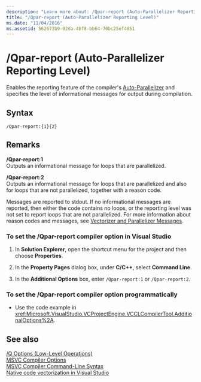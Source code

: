 ```yaml
---
description: "Learn more about: /Qpar-report (Auto-Parallelizer Reporting Level)"
title: "/Qpar-report (Auto-Parallelizer Reporting Level)"
ms.date: "11/04/2016"
ms.assetid: 562673b9-02da-4bf8-bb64-70bc25ef4651
---
```

# /Qpar-report (Auto-Parallelizer Reporting Level)

Enables the reporting feature of the compiler's [Auto-Parallelizer](../../parallel/auto-parallelization-and-auto-vectorization.md) and specifies the level of informational messages for output during compilation.

## Syntax

```
/Qpar-report:{1}{2}
```

## Remarks

**/Qpar-report:1**<br/>
Outputs an informational message for loops that are parallelized.

**/Qpar-report:2**<br/>
Outputs an informational message for loops that are parallelized and also for loops that are not parallelized, together with a reason code.

Messages are reported to stdout. If no informational messages are reported, then either the code contains no loops, or the reporting level was not set to report loops that are not parallelized. For more information about reason codes and messages, see [Vectorizer and Parallelizer Messages](../../error-messages/tool-errors/vectorizer-and-parallelizer-messages.md).

### To set the /Qpar-report compiler option in Visual Studio

1. In **Solution Explorer**, open the shortcut menu for the project and then choose **Properties**.

1. In the **Property Pages** dialog box, under **C/C++**, select **Command Line**.

1. In the **Additional Options** box, enter `/Qpar-report:1` or `/Qpar-report:2`.

### To set the /Qpar-report compiler option programmatically

- Use the code example in <xref:Microsoft.VisualStudio.VCProjectEngine.VCCLCompilerTool.AdditionalOptions%2A>.

## See also

[/Q Options (Low-Level Operations)](q-options-low-level-operations.md)<br/>
[MSVC Compiler Options](compiler-options.md)<br/>
[MSVC Compiler Command-Line Syntax](compiler-command-line-syntax.md)<br/>
[Native code vectorization in Visual Studio](/archive/blogs/nativeconcurrency/auto-vectorizer-in-visual-studio-2012-overview)
